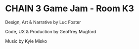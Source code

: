# CHAIN 3 Game Jam - Room K3

Design, Art & Narrative by Luc Foster

Code, UX & Production by Geoffrey Mugford

Music by Kyle Misko
